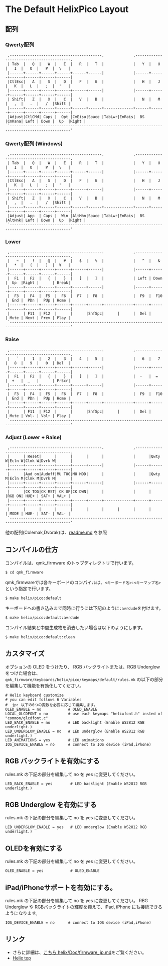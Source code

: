 # The Default HelixPico Layout
## 配列

### Qwerty配列
```
 ,-----------------------------------------.             ,-----------------------------------------.
 | Tab  |   Q  |   W  |   E  |   R  |   T  |             |   Y  |   U  |   I  |   O  |   P  |  \   |
 |------+------+------+------+------+------|             |------+------+------+------+------+------|
 |CtlEsc|   A  |   S  |   D  |   F  |   G  |             |   H  |   J  |   K  |   L  |   ;  |  '   |
 |------+------+------+------+------+------|             |------+------+------+------+------+------|
 | Shift|   Z  |   X  |   C  |   V  |   B  |             |   N  |   M  |   ,  |   .  |   /  |Shift |
 |------+------+------+------+------+------+-------------+------+------+------+------+------+------|
 |Adjust|CtlCMd| Caps |  Opt |CmEisu|Space |TabLwr|EnRais|  BS  |CmKana| Left | Down |  Up  |Right |
 `-------------------------------------------------------------------------------------------------'
```

### Qwerty配列 (Windows)
```
 ,-----------------------------------------.             ,-----------------------------------------.
 | Tab  |   Q  |   W  |   E  |   R  |   T  |             |   Y  |   U  |   I  |   O  |   P  |  \   |
 |------+------+------+------+------+------|             |------+------+------+------+------+------|
 |CtlEsc|   A  |   S  |   D  |   F  |   G  |             |   H  |   J  |   K  |   L  |   ;  |  '   |
 |------+------+------+------+------+------|             |------+------+------+------+------+------|
 | Shift|   Z  |   X  |   C  |   V  |   B  |             |   N  |   M  |   ,  |   .  |   /  |Shift |
 |------+------+------+------+------+------+-------------+------+------+------+------+------+------|
 |Adjust| App  | Caps |  Win |AltMhn|Space |TabLwr|EnRais|  BS  |AltHnk| Left | Down |  Up  |Right |
 `-------------------------------------------------------------------------------------------------'
```

### Lower
```
 ,-----------------------------------------.             ,-----------------------------------------.
 |   ~  |   !  |   @  |   #  |   $  |   %  |             |   ^  |   &  |   *  |   (  |   )  |  ¥   |
 |------+------+------+------+------+------|             |------+------+------+------+------+------|
 |  F1  |  F2  |   {  |   }  |   [  |   ]  |             | Left | Down |  Up  |Right |      | Break|
 |------+------+------+------+------+------|             |------+------+------+------+------+------|
 |  F3  |  F4  |  F5  |  F6  |  F7  |  F8  |             |  F9  |  F10 |  End |  PDn |  PUp | Home |
 |------+------+------+------+------+------+-------------+------+------+------+------+------+------|
 |      | F11  | F12  |      |      |ShfSpc|      |      |  Del |      | Mute | Next | Prev | Play |
 `-------------------------------------------------------------------------------------------------'
```

### Raise
```
 ,-----------------------------------------.             ,-----------------------------------------.
 |   `  |   1  |   2  |   3  |   4  |   5  |             |   6  |   7  |   8  |   9  |   0  | Del  |
 |------+------+------+------+------+------|             |------+------+------+------+------+------|
 |  F1  |  F2  |   {  |   }  |   [  |   ]  |             |  -   |  =   |  +   |  _   |      | PrScr|
 |------+------+------+------+------+------|             |------+------+------+------+------+------|
 |  F3  |  F4  |  F5  |  F6  |  F7  |  F8  |             |  F9  |  F10 |  End |  PDn |  PUp | Home |
 |------+------+------+------+------+------+-------------+------+------+------+------+------+------|
 |      | F11  | F12  |      |      |ShfSpc|      |      |  Del |      | Mute | Vol- | Vol+ | Play |
 `-------------------------------------------------------------------------------------------------'
```

### Adjust (Lower + Raise)
```
 ,-----------------------------------------.             ,-----------------------------------------.
 |      | Reset|      |      |      |      |             |      |Qwty W|Ecln W|Clmk W|Dvrk W|      |
 |------+------+------+------+------+------|             |------+------+------+------+------+------|
 |      |Aud on|Audoff|MU TOG|MU MOD|      |             |      |Qwty M|Ecln M|Clmk M|Dvrk M|      |
 |------+------+------+------+------+------|             |------+------+------+------+------+------|
 |      |CK TOG|CK RST| CK UP|CK DWN|      |             |      |      |RGB ON| HUE+ | SAT+ | VAL+ |
 |------+------+------+------+------+------+-------------+------+------+------+------+------+------|
 |      |      |      |      |      |      |      |      |      |      | MODE | HUE- | SAT- | VAL- |
 `-------------------------------------------------------------------------------------------------'
```

他の配列(Colemak,Dvorak)は、[readme.md](readme.md) を参照

## コンパイルの仕方

コンパイルは、qmk_firmware のトップディレクトリで行います。

```
$ cd qmk_firmware
```
qmk_firmwareでは各キーボードのコンパイルは、`<キーボード名>:<キーマップ名>`という指定で行います。

```
$ make helix/pico:default
```

キーボードへの書き込みまで同時に行うには下記のように`:avrdude`を付けます。

```
$ make helix/pico:default:avrdude
```

コンパイル結果と中間生成物を消去したい場合は以下のようにします。

```
$ make helix/pico:default:clean
```

## カスタマイズ

オプションの OLED をつけたり、
RGB バックライトまたは、RGB Underglow をつけた場合は、
`qmk_firmware/keyboards/helix/pico/keymaps/default/rules.mk` の以下の部分を編集して機能を有効化してください。

```
# Helix keyboard customize
# you can edit follows 6 Variables
#  jp: 以下の6つの変数を必要に応じて編集します。
OLED_ENABLE = no            # OLED_ENABLE
LOCAL_GLCDFONT = no         # use each keymaps "helixfont.h" insted of "common/glcdfont.c"
LED_BACK_ENABLE = no        # LED backlight (Enable WS2812 RGB underlight.)
LED_UNDERGLOW_ENABLE = no   # LED underglow (Enable WS2812 RGB underlight.)
LED_ANIMATIONS = yes        # LED animations
IOS_DEVICE_ENABLE = no      # connect to IOS device (iPad,iPhone)

```

## RGB バックライトを有効にする

rules.mk の下記の部分を編集して no を yes に変更してください。

```
LED_BACK_ENABLE = yes        # LED backlight (Enable WS2812 RGB underlight.)
```

## RGB Underglow を有効にする

rules.mk の下記の部分を編集して no を yes に変更してください。
```
LED_UNDERGLOW_ENABLE = yes   # LED underglow (Enable WS2812 RGB underlight.)
```

## OLEDを有効にする

rules.mk の下記の部分を編集して no を yes に変更してください。
```
OLED_ENABLE = yes            # OLED_ENABLE
```

## iPad/iPhoneサポートを有効にする。

rules.mk の下記の部分を編集して no を yes に変更してください。
RBG Underglow や RGBバックライトの輝度を抑えて、iPad, iPhone にも接続できるようになります。

```
IOS_DEVICE_ENABLE = no      # connect to IOS device (iPad,iPhone)
```

## リンク

* さらに詳細は、[こちら helix/Doc/firmware_jp.md](https://github.com/MakotoKurauchi/helix/blob/master/Doc/firmware_jp.md)をご覧ください。
* [Helix top](https://github.com/MakotoKurauchi/helix)
